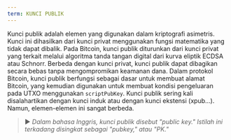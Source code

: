 ```yaml
---
term: KUNCI PUBLIK
---
```


Kunci publik adalah elemen yang digunakan dalam kriptografi asimetris. Kunci ini dihasilkan dari kunci privat menggunakan fungsi matematika yang tidak dapat dibalik. Pada Bitcoin, kunci publik diturunkan dari kunci privat yang terkait melalui algoritma tanda tangan digital dari kurva eliptik ECDSA atau Schnorr. Berbeda dengan kunci privat, kunci publik dapat dibagikan secara bebas tanpa mengompromikan keamanan dana. Dalam protokol Bitcoin, kunci publik berfungsi sebagai dasar untuk membuat alamat Bitcoin, yang kemudian digunakan untuk membuat kondisi pengeluaran pada UTXO menggunakan `scriptPubKey`. Kunci publik sering kali disalahartikan dengan kunci induk atau dengan kunci ekstensi (xpub...). Namun, elemen-elemen ini sangat berbeda.

> ► *Dalam bahasa Inggris, kunci publik disebut "public key." Istilah ini terkadang disingkat sebagai "pubkey," atau "PK."*